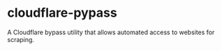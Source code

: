 # cloudflare-pypass
A Cloudflare bypass utility that allows automated access to websites for scraping.
